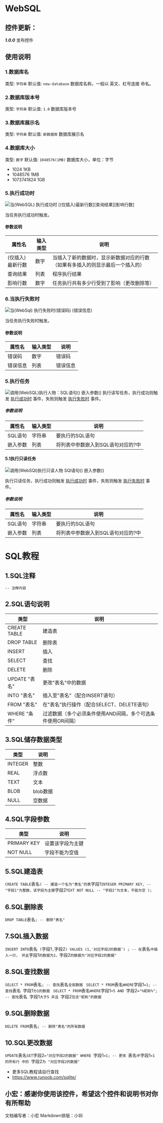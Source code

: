 # WebSQL
## 控件更新：
***1.0.0***
发布控件
## 使用说明
### 1.数据库名
类型: `字符串` 默认值: `new-database`
数据库名称，一般以 英文、杠号连接 命名。
### 2.数据库版本号
类型: `字符串` 默认值: `1.0`
数据库版本号
### 3.数据库展示名
类型: `字符串` 默认值: `新数据库`
数据库展示名
### 4.数据库大小
类型: `数字` 默认值: `1048576(1MB)`
数据库大小，单位：字节
- 1024 1KB
- 1048576 1MB
- 1073741824 1GB
### 5.执行成功时

![当(WebSQL) 执行成功时 [(仅插入)最新行数][查询结果][影响行数]](images/1.png)

当任务执行成功时触发。

#### 参数说明

|属性名|输入类型|说明|
|---|---|---|
|(仅插入)最新行数|数字|当插入了新的数据时，显示新数据对应的行数（如果有多插入的则显示最后一个插入的）|
|查询结果|列表|程序执行结果|
|影响行数|数字|任务执行共有多少行受到了影响（更改删除等）|

### 6.当执行失败时

![当(WebSql) 执行失败时(错误码) (错误信息)](images/2.png)

当任务执行失败时触发。

#### 参数说明

|属性名|输入类型|说明|
|---|---|---|
|错误码|数字|错误码|
|错误信息|列表|错误信息|

### 5.执行任务

![调用(WebSQL)执行人物：SQL语句() 嵌入参数()](images/3.png)
执行读写任务，执行成功则触发 [执行成功时](images/1.png) 事件，失败则触发 [执行失败时](images/2.png) 事件。

##### 参数说明
|属性名|输入类型|说明|
|---|---|---|
|SQL语句|字符串|要执行的SQL语句|
|嵌入参数|列表|将列表中参数嵌入到SQL语句对应的?中|

#### 5.1执行只读任务

![调用(WebSQl)执行只读人物 SQl语句() 嵌入参数()](images/4.png)

执行只读任务，执行成功则触发 [执行成功时](images/1.png) 事件，失败则触发 [执行失败时](images/2.png) 事件。

##### 参数说明
|属性名|输入类型|说明|
|---|---|---|
|SQL语句|字符串|要执行的SQL语句|
|嵌入参数|列表|将列表中参数嵌入到SQL语句对应的?中|

# SQL教程
## 1.SQL注释
`
-- 注释内容
`
## 2.SQL语句说明
|类型|说明|
|---|---|
|CREATE TABLE|建造表|
|DROP TABLE|删除表|
|INSERT|插入|
|SELECT|查找|
|DELETE|删除|
|UPDATE "表名"|更改"表名"中的数据|
|INTO "表名"|插入至"表名"（配合INSERT语句）|
|FROM "表名"|在"表名"执行操作（配合SELECT、DELETE语句）|
|WHERE "条件"|过滤数据（多个必须条件使用AND间隔，多个可选条件使用OR间隔）|

## 3.SQL储存数据类型
|类型|说明|
|---|---|
|INTEGER|整数|
|REAL|浮点数|
|TEXT|文本|
|BLOB|blob数据|
|NULL|空数据|

## 4.SQL字段参数
|类型|说明|
|---|---|
|PRIMARY KEY|设置该字段为主键|
|NOT NULL|字段不能为空值|

## 5.SQL建造表
`
CREATE TABLE `表名` ( -- 建造一个名为"表名"的表
    `字段1` INTEGER PRIMARY KEY, -- "字段1"为整数，该字段为主键
    `字段2` TEXT NOT NULL -- "字段2"为文本，不能为空
);
`
## 6.SQL删除表
`
DROP TABLE `表名`; -- 删除"表名"
`
## 7.SQL插入数据
`
INSERT INTO `表名` (`字段1`,`字段2`) VALUES (1,'对应字段2的数据') ;
 -- 在`表名`中插入一行， 并且`字段1`的数据为1，`字段2`的数据为"对应字段2的数据"
`
## 8.SQL查找数据
`
SELECT * FROM `表名`; -- 查找`表名`全部数据
`
`
SELECT * FROM `表名` WHERE `字段1`=1; -- 查找`表名` `字段1`为1的数据
`
`
SELECT * FROM `表名` WHERE `字段1`>5 AND `字段2`="%昵称%";
 -- 查找`表名` `字段1`大于5 并且 `字段2`包含"昵称"的数据
`

## 9.SQL删除数据
`
DELETE FROM `表名`; -- 删除"表名"的所有数据
`

## 10.SQL更改数据
`
UPDATE `表名` SET `字段2`="对应字段2的数据" WHERE `字段1`=1;
 -- 更改 `表名` 中 `字段1`=1 的所有行 中的 `字段2` 为 "对应字段2的数据"
`

- 更多SQL教程请自行查找
- https://www.runoob.com/sqlite/

小宏：感谢你使用该控件，希望这个控件和说明书对你有所帮助
---
文档编写者：小宏
Markdown排版：小圳